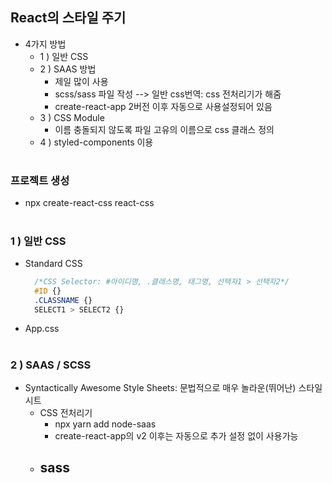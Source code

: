 ## React의 스타일 주기
- 4가지 방법
  - 1 ) 일반 CSS
  - 2 ) SAAS 방법
    - 제일 많이 사용
    - scss/sass 파일 작성 --> 일반 css번역: css 전처리기가 해줌
    - create-react-app 2버전 이후 자동으로 사용설정되어 있음
  - 3 ) CSS Module
    - 이름 충돌되지 않도록 파일 고유의 이름으로 css 클래스 정의
  - 4 ) styled-components 이용
  #
### 프로젝트 생성
- npx create-react-css react-css
  #
### 1 ) 일반 CSS
- Standard CSS 
  ```css
    /*CSS Selector: #아이디명, .클래스명, 태그명, 선택자1 > 선택자2*/
    #ID {}
    .CLASSNAME {}
    SELECT1 > SELECT2 {}
  ``` 
- App.css
  #
### 2 ) SAAS / SCSS
- Syntactically Awesome Style Sheets: 문법적으로 매우 놀라운(뛰어난) 스타일 시트
  - CSS 전처리기
    - npx yarn add node-saas
    - create-react-app의 v2 이후는 자동으로 추가 설정 없이 사용가능
  - sass
    - 